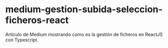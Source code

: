 
# medium-gestion-subida-seleccion-ficheros-react
Artículo de Medium mostrando como es la gestión de ficheros en ReactJS con Typescript.
